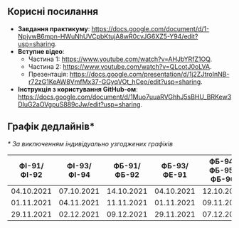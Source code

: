 ## Корисні посилання
- **Завдання практикуму**: https://docs.google.com/document/d/1-NpjvwB6mpn-HWuNhUVCpbKtujA8wR0cvJG6XZ5-Y94/edit?usp=sharing.
- **Вступне відео**:
  - Частина 1: https://www.youtube.com/watch?v=AHJbYRfZ1OQ.
  - Частина 2: https://www.youtube.com/watch?v=QLcotJ0oLVA.
  - Презентація: https://docs.google.com/presentation/d/1j2ZJtroInNB-r72zG1KeAW8VmfMx37-GGyqVOt_hCeo/edit?usp=sharing.
- **Інструкція з користування GitHub-ом**: https://docs.google.com/document/d/1Muo7uuaRVGhhJ5sBHU_BRKew3DluG2aOVgpuS889cJw/edit?usp=sharing.
## Графік дедлайнів*
_* За виключенням індивідуально узгоджених графіків_

| ФІ-91/ФІ-92 | ФІ-93/ФІ-94 | ФБ-91/ФБ-92 | ФБ-93/ФЕ-91 | ФБ-94/ФБ-95/ФБ-96 | 
|:-----------:|:-----------:|:-----------:|:-----------:|:-----------------:|
|  04.10.2021 | 07.10.2021  | 14.10.2021  | 04.10.2021  | 12.10.2021        | 
|  01.11.2021 | 04.11.2021  | 11.11.2021  | 01.11.2021  | 09.11.2021        | 
|  29.11.2021 | 02.12.2021  | 09.12.2021  | 29.11.2021  | 07.12.2021        | 